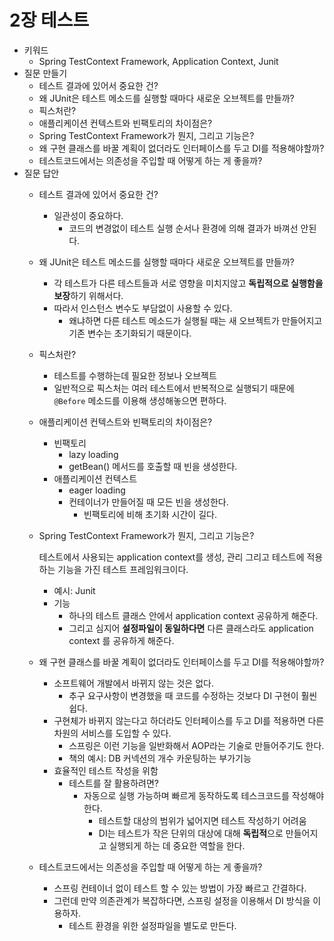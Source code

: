 # 2장 테스트

- 키워드
    - Spring TestContext Framework, Application Context, Junit
- 질문 만들기
    - 테스트 결과에 있어서 중요한 건?
    - 왜 JUnit은 테스트 메소드를 실행할 때마다 새로운 오브젝트를 만들까?
    - 픽스처란?
    - 애플리케이션 컨텍스트와 빈팩토리의 차이점은?
    - Spring TestContext Framework가 뭔지, 그리고 기능은?
    - 왜 구현 클래스를 바꿀 계획이 없더라도 인터페이스를 두고 DI를 적용해야할까?
    - 테스트코드에서는 의존성을 주입할 때 어떻게 하는 게 좋을까?
- 질문 답안
    - 테스트 결과에 있어서 중요한 건?
        - 일관성이 중요하다.
            - 코드의 변경없이 테스트 실행 순서나 환경에 의해 결과가 바껴선 안된다.
    - 왜 JUnit은 테스트 메소드를 실행할 때마다 새로운 오브젝트를 만들까?
        - 각 테스트가 다른 테스트들과 서로 영향을 미치지않고 **독립적으로 실행함을 보장**하기 위해서다.
        - 따라서 인스턴스 변수도 부담없이 사용할 수 있다.
            - 왜냐하면 다른 테스트 메소드가 실행될 때는 새 오브젝트가 만들어지고 기존 변수는 초기화되기 때문이다.
    - 픽스처란?
        - 테스트를 수행하는데 필요한 정보나 오브젝트
        - 일반적으로 픽스처는 여러 테스트에서 반복적으로 실행되기 때문에 `@Before` 메소드를 이용해 생성해놓으면 편하다.
    - 애플리케이션 컨텍스트와 빈팩토리의 차이점은?
        - 빈팩토리
            - lazy loading
            - getBean() 메서드를 호출할 때 빈을 생성한다.
        - 애플리케이션 컨텍스트
            - eager loading
            - 컨테이너가 만들어질 때 모든 빈을 생성한다.
                - 빈팩토리에 비해 초기화 시간이 길다.
    - Spring TestContext Framework가 뭔지, 그리고 기능은?

      테스트에서 사용되는 application context를 생성, 관리 그리고 테스트에 적용하는 기능을 가진 테스트 프레임워크이다.

        - 예시: Junit
        - 기능
            - 하나의 테스트 클래스 안에서 application context 공유하게 해준다.
            - 그리고 심지어 **설정파일이 동일하다면** 다른 클래스라도 application context 를 공유하게 해준다.
    - 왜 구현 클래스를 바꿀 계획이 없더라도 인터페이스를 두고 DI를 적용해야할까?
        - 소프트웨어 개발에서 바뀌지 않는 것은 없다.
            - 추구 요구사항이 변경했을 때 코드를 수정하는 것보다 DI 구현이 훨씬 쉽다.
        - 구현체가 바뀌지 않는다고 하더라도 인터페이스를 두고 DI를 적용하면 다른 차원의 서비스를 도입할 수 있다.
            - 스프링은 이런 기능을 일반화해서 AOP라는 기술로 만들어주기도 한다.
            - 책의 예시: DB 커넥션의 개수 카운팅하는 부가기능
        - 효율적인 테스트 작성을 위함
            - 테스트를 잘 활용하려면?
                - 자동으로 실행 가능하며 빠르게 동작하도록 테스크코드를 작성해야 한다.
                    - 테스트할 대상의 범위가 넓어지면 테스트 작성하기 어려움
                    - DI는 테스트가 작은 단위의 대상에 대해 **독립적**으로 만들어지고 실행되게 하는 데 중요한 역할을 한다.
    - 테스트코드에서는 의존성을 주입할 때 어떻게 하는 게 좋을까?
        - 스프링 컨테이너 없이 테스트 할 수 있는 방법이 가장 빠르고 간결하다.
        - 그런데 만약 의존관계가 복잡하다면, 스프링 설정을 이용해서 DI 방식을 이용하자.
            - 테스트 환경을 위한 설정파일을 별도로 만든다.